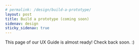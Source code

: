 ```yaml
---
# permalink: /design/build-a-prototype/
layout: post
title: Build a prototype (coming soon)
sidenav: design
sticky_sidenav: true
---
```


This page of our UX Guide is almost ready! Check back soon. :)
